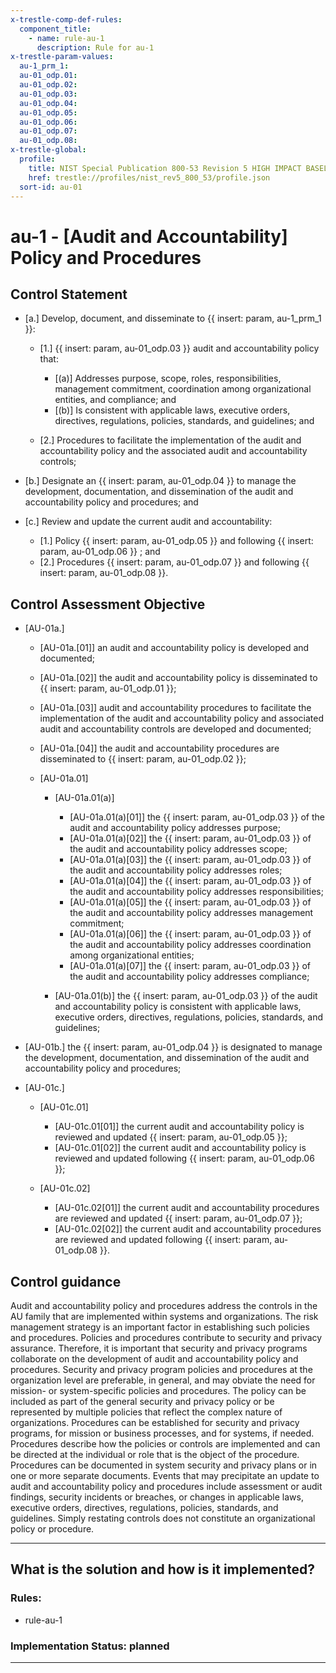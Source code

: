```yaml
---
x-trestle-comp-def-rules:
  component_title:
    - name: rule-au-1
      description: Rule for au-1
x-trestle-param-values:
  au-1_prm_1:
  au-01_odp.01:
  au-01_odp.02:
  au-01_odp.03:
  au-01_odp.04:
  au-01_odp.05:
  au-01_odp.06:
  au-01_odp.07:
  au-01_odp.08:
x-trestle-global:
  profile:
    title: NIST Special Publication 800-53 Revision 5 HIGH IMPACT BASELINE
    href: trestle://profiles/nist_rev5_800_53/profile.json
  sort-id: au-01
---
```


# au-1 - \[Audit and Accountability\] Policy and Procedures

## Control Statement

- \[a.\] Develop, document, and disseminate to {{ insert: param, au-1_prm_1 }}:

  - \[1.\] {{ insert: param, au-01_odp.03 }} audit and accountability policy that:

    - \[(a)\] Addresses purpose, scope, roles, responsibilities, management commitment, coordination among organizational entities, and compliance; and
    - \[(b)\] Is consistent with applicable laws, executive orders, directives, regulations, policies, standards, and guidelines; and

  - \[2.\] Procedures to facilitate the implementation of the audit and accountability policy and the associated audit and accountability controls;

- \[b.\] Designate an {{ insert: param, au-01_odp.04 }} to manage the development, documentation, and dissemination of the audit and accountability policy and procedures; and

- \[c.\] Review and update the current audit and accountability:

  - \[1.\] Policy {{ insert: param, au-01_odp.05 }} and following {{ insert: param, au-01_odp.06 }} ; and
  - \[2.\] Procedures {{ insert: param, au-01_odp.07 }} and following {{ insert: param, au-01_odp.08 }}.

## Control Assessment Objective

- \[AU-01a.\]

  - \[AU-01a.[01]\] an audit and accountability policy is developed and documented;
  - \[AU-01a.[02]\] the audit and accountability policy is disseminated to {{ insert: param, au-01_odp.01 }};
  - \[AU-01a.[03]\] audit and accountability procedures to facilitate the implementation of the audit and accountability policy and associated audit and accountability controls are developed and documented;
  - \[AU-01a.[04]\] the audit and accountability procedures are disseminated to {{ insert: param, au-01_odp.02 }};
  - \[AU-01a.01\]

    - \[AU-01a.01(a)\]

      - \[AU-01a.01(a)[01]\] the {{ insert: param, au-01_odp.03 }} of the audit and accountability policy addresses purpose;
      - \[AU-01a.01(a)[02]\] the {{ insert: param, au-01_odp.03 }} of the audit and accountability policy addresses scope;
      - \[AU-01a.01(a)[03]\] the {{ insert: param, au-01_odp.03 }} of the audit and accountability policy addresses roles;
      - \[AU-01a.01(a)[04]\] the {{ insert: param, au-01_odp.03 }} of the audit and accountability policy addresses responsibilities;
      - \[AU-01a.01(a)[05]\] the {{ insert: param, au-01_odp.03 }} of the audit and accountability policy addresses management commitment;
      - \[AU-01a.01(a)[06]\] the {{ insert: param, au-01_odp.03 }} of the audit and accountability policy addresses coordination among organizational entities;
      - \[AU-01a.01(a)[07]\] the {{ insert: param, au-01_odp.03 }} of the audit and accountability policy addresses compliance;

    - \[AU-01a.01(b)\] the {{ insert: param, au-01_odp.03 }} of the audit and accountability policy is consistent with applicable laws, executive orders, directives, regulations, policies, standards, and guidelines;

- \[AU-01b.\] the {{ insert: param, au-01_odp.04 }} is designated to manage the development, documentation, and dissemination of the audit and accountability policy and procedures;

- \[AU-01c.\]

  - \[AU-01c.01\]

    - \[AU-01c.01[01]\] the current audit and accountability policy is reviewed and updated {{ insert: param, au-01_odp.05 }};
    - \[AU-01c.01[02]\] the current audit and accountability policy is reviewed and updated following {{ insert: param, au-01_odp.06 }};

  - \[AU-01c.02\]

    - \[AU-01c.02[01]\] the current audit and accountability procedures are reviewed and updated {{ insert: param, au-01_odp.07 }};
    - \[AU-01c.02[02]\] the current audit and accountability procedures are reviewed and updated following {{ insert: param, au-01_odp.08 }}.

## Control guidance

Audit and accountability policy and procedures address the controls in the AU family that are implemented within systems and organizations. The risk management strategy is an important factor in establishing such policies and procedures. Policies and procedures contribute to security and privacy assurance. Therefore, it is important that security and privacy programs collaborate on the development of audit and accountability policy and procedures. Security and privacy program policies and procedures at the organization level are preferable, in general, and may obviate the need for mission- or system-specific policies and procedures. The policy can be included as part of the general security and privacy policy or be represented by multiple policies that reflect the complex nature of organizations. Procedures can be established for security and privacy programs, for mission or business processes, and for systems, if needed. Procedures describe how the policies or controls are implemented and can be directed at the individual or role that is the object of the procedure. Procedures can be documented in system security and privacy plans or in one or more separate documents. Events that may precipitate an update to audit and accountability policy and procedures include assessment or audit findings, security incidents or breaches, or changes in applicable laws, executive orders, directives, regulations, policies, standards, and guidelines. Simply restating controls does not constitute an organizational policy or procedure.

______________________________________________________________________

## What is the solution and how is it implemented?

<!-- For implementation status enter one of: implemented, partial, planned, alternative, not-applicable -->

<!-- Note that the list of rules under ### Rules: is read-only and changes will not be captured after assembly to JSON -->

<!-- Add control implementation description here for control: au-1 -->

### Rules:

  - rule-au-1

### Implementation Status: planned

______________________________________________________________________
